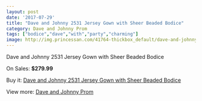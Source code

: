 ```yaml
---
layout: post
date: '2017-07-29'
title: "Dave and Johnny 2531 Jersey Gown with Sheer Beaded Bodice"
category: Dave and Johnny Prom
tags: ["bodice","dave","with","party","charming"]
image: http://img.princessan.com/41764-thickbox_default/dave-and-johnny-2531-jersey-gown-with-sheer-beaded-bodice.jpg
---
```

Dave and Johnny 2531 Jersey Gown with Sheer Beaded Bodice

On Sales: **$279.99**
<a href="https://www.princessan.com/en/dave-and-johnny-prom/19458-dave-and-johnny-2531-jersey-gown-with-sheer-beaded-bodice.html"><amp-img layout="responsive" width="600" height="600" src="//img.princessan.com/41764-thickbox_default/dave-and-johnny-2531-jersey-gown-with-sheer-beaded-bodice.jpg" alt="Dave and Johnny 2531 Jersey Gown with Sheer Beaded Bodice 0" /></a>
<a href="https://www.princessan.com/en/dave-and-johnny-prom/19458-dave-and-johnny-2531-jersey-gown-with-sheer-beaded-bodice.html"><amp-img layout="responsive" width="600" height="600" src="//img.princessan.com/41765-thickbox_default/dave-and-johnny-2531-jersey-gown-with-sheer-beaded-bodice.jpg" alt="Dave and Johnny 2531 Jersey Gown with Sheer Beaded Bodice 1" /></a>

Buy it: [Dave and Johnny 2531 Jersey Gown with Sheer Beaded Bodice](https://www.princessan.com/en/dave-and-johnny-prom/19458-dave-and-johnny-2531-jersey-gown-with-sheer-beaded-bodice.html "Dave and Johnny 2531 Jersey Gown with Sheer Beaded Bodice")

View more: [Dave and Johnny Prom](https://www.princessan.com/en/181-dave-and-johnny-prom "Dave and Johnny Prom")